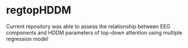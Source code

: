 # regtopHDDM
Current repository was able to assess the relationship between EEG components and HDDM parameters of top-down attention using multiple regression model
